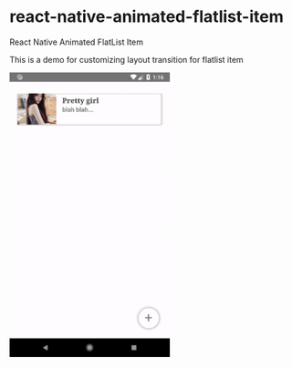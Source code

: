 # react-native-animated-flatlist-item
React Native Animated FlatList Item

This is a demo for customizing layout transition for flatlist item

<img src="./demo.gif" style="margin:auto" height="500" />
